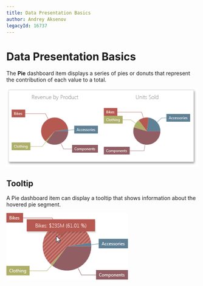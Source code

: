 ```yaml
---
title: Data Presentation Basics
author: Andrey Aksenov
legacyId: 16737
---
```

# Data Presentation Basics
The **Pie** dashboard item displays a series of pies or donuts that represent the contribution of each value to a total.

![Pies_Web](../../../../images/img22483.png)

## Tooltip
A Pie dashboard item can display a tooltip that shows information about the hovered pie segment.

![Pies_Label_Web](../../../../images/img22484.png)